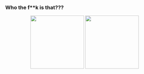### Who the f**k is that???

<p align="center">
  <img height="170" src="https://github-readme-stats.vercel.app/api?username=Moriarty178&count_private=true&theme=radical&custom_title=Stats" />
  <img height="170" src="https://github-readme-stats.vercel.app/api/top-langs/?username=Moriarty178&layout=compact&theme=radical&custom_title=Languages" />
</p>
